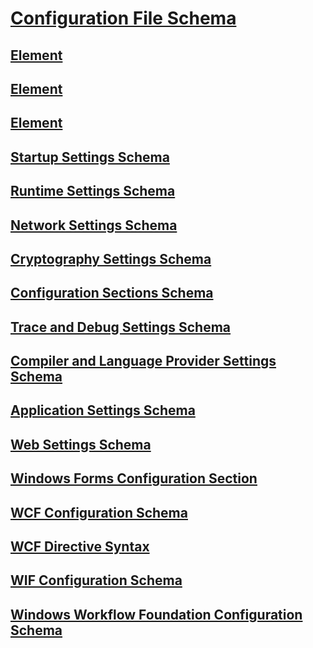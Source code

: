 # [Configuration File Schema](index.md)
## [<configuration> Element](configuration-element.md)
## [<assemblyBinding> Element](assemblybinding-element-for-configuration.md)
## [<linkedConfiguration> Element](linkedconfiguration-element.md)
## [Startup Settings Schema](startup/)
## [Runtime Settings Schema](runtime/)
## [Network Settings Schema](network/)
## [Cryptography Settings Schema](cryptography/)
## [Configuration Sections Schema](configuration-sections-schema.md)
## [Trace and Debug Settings Schema](trace-debug/)
## [Compiler and Language Provider Settings Schema](compiler/)
## [Application Settings Schema](application-settings-schema.md)
## [Web Settings Schema](web/)
## [Windows Forms Configuration Section](winforms/)
## [WCF Configuration Schema](wcf/)
## [WCF Directive Syntax](wcf-directive/)
## [WIF Configuration Schema](windows-identity-foundation/)
## [Windows Workflow Foundation Configuration Schema](windows-workflow-foundation/)

